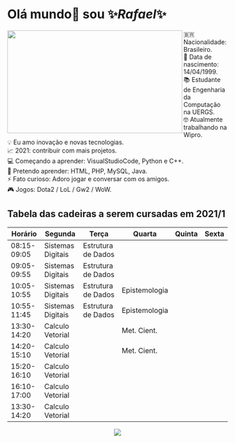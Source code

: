 # Olá mundo👋 sou ✨*Rafael*✨

<p> <img src="https://i.pinimg.com/originals/2b/cc/0e/2bcc0e11960ebe99ec2c4d402328a970.gif" width="400" height="235" align="left">
🇧🇷 Nacionalidade: Brasileiro.<br/p>
📅 Data de nascimento: 14/04/1999.<br/p>
📚 Estudante de Engenharia da Computação na UERGS.<br/p>
🤓 Atualmente trabalhando na Wipro.<br/p> 
💡 Eu amo inovação e novas tecnologias.<br/p>
📈 2021: contribuir com mais projetos.<br/p>
💻 Começando a aprender: VisualStudioCode, Python e C++.<br/p>
🚀 Pretendo aprender: HTML, PHP, MySQL, Java.<br/p> 
⚡ Fato curioso: Adoro jogar e conversar com os amigos.<br/p>
🎮 Jogos: Dota2 / LoL / Gw2 / WoW.<br/p>
</p> 
    
## Tabela das cadeiras a serem cursadas em 2021/1
|   Horário   |     Segunda       |       Terça        |    Quarta     | Quinta | Sexta |
|-------------|-------------------|--------------------|---------------|--------|-------|
| 08:15-09:05 | Sistemas Digitais | Estrutura de Dados |               |        |       |    
| 09:05-09:55 | Sistemas Digitais | Estrutura de Dados |               |        |       |    
| 10:05-10:55 | Sistemas Digitais | Estrutura de Dados | Epistemologia |        |       | 
| 10:55-11:45 | Sistemas Digitais | Estrutura de Dados | Epistemologia |        |       |  
| 13:30-14:20 | Calculo Vetorial  |                    |  Met. Cient.  |        |       |  
| 14:20-15:10 | Calculo Vetorial  |                    |  Met. Cient.  |        |       |  
| 15:20-16:10 | Calculo Vetorial  |                    |               |        |       |  
| 16:10-17:00 | Calculo Vetorial  |                    |               |        |       |
| 13:30-14:20 | Calculo Vetorial  |                    |               |        |       | 



<p align='center'>
    <img src="https://i.pinimg.com/originals/e5/93/ab/e593ab0589d5f1b389e4dfbcce2bce20.gif" />
</p>
